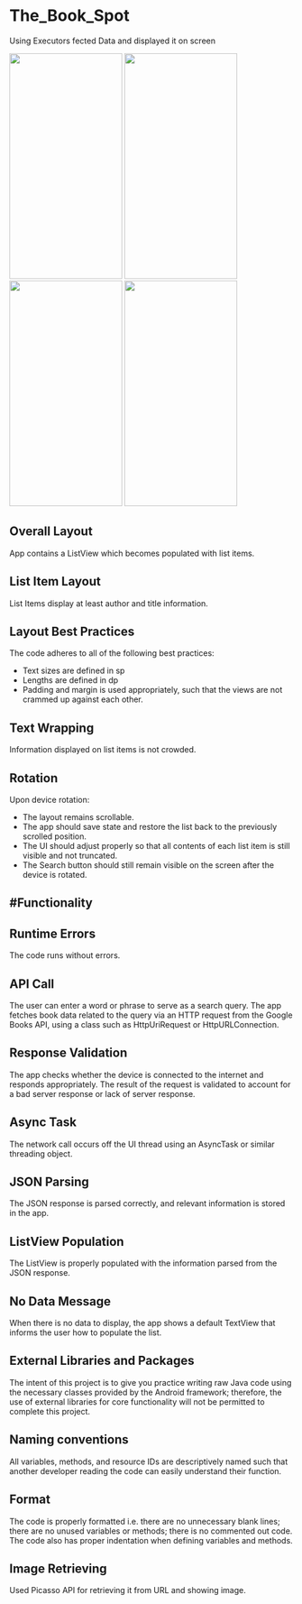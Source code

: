 # The_Book_Spot
Using Executors fected Data and displayed it on screen

<img src="https://user-images.githubusercontent.com/60575418/131245611-02628d07-b157-4e2c-9c08-73030e7d579f.jpg" width="200" height="400"/>         <img src="https://user-images.githubusercontent.com/60575418/131245613-6ea44611-f1cd-412a-b4fd-47cd3ee90d02.png" width="200" height="400"/>         <img     src ="https://user-images.githubusercontent.com/60575418/131245614-c794cb7a-ca04-4701-a665-9f63e42aab43.png" width="200" height="400" />         <img src="https://user-images.githubusercontent.com/60575418/131245615-545053ed-d96b-497f-b49f-8cd585877755.png" width="200" height="400"/>


Overall Layout
--------------

App contains a ListView which becomes populated with list items.



List Item Layout
-----------------

List Items display at least author and title information.


Layout Best Practices
---------------------

The code adheres to all of the following best practices:
- Text sizes are defined in sp
- Lengths are defined in dp
- Padding and margin is used appropriately, such that the views are not crammed up against each other.


Text Wrapping
--------------

Information displayed on list items is not crowded.


Rotation
--------

Upon device rotation:

- The layout remains scrollable.
- The app should save state and restore the list back to the previously scrolled position.
- The UI should adjust properly so that all contents of each list item is still visible and not truncated.
- The Search button should still remain visible on the screen after the device is rotated.



#Functionality
-------------


Runtime Errors
--------------

The code runs without errors.


API Call
---------

The user can enter a word or phrase to serve as a search query. The app fetches book data related to the query via an HTTP request from the Google Books API, using a class such as HttpUriRequest or HttpURLConnection.


Response Validation
------------------

The app checks whether the device is connected to the internet and responds appropriately. The result of the request is validated to account for a bad server response or lack of server response.


Async Task
------------------

The network call occurs off the UI thread using an AsyncTask or similar threading object.


JSON Parsing
------------

The JSON response is parsed correctly, and relevant information is stored in the app.


ListView Population
-------------------

The ListView is properly populated with the information parsed from the JSON response.


No Data Message
---------------

When there is no data to display, the app shows a default TextView that informs the user how to populate the list.


External Libraries and Packages
--------------------------------

The intent of this project is to give you practice writing raw Java code using the necessary classes provided by the Android framework; therefore, the use of external libraries for core functionality will not be permitted to complete this project.



Naming conventions
------------------

All variables, methods, and resource IDs are descriptively named such that another developer reading the code can easily understand their function.


Format
------

The code is properly formatted i.e. there are no unnecessary blank lines; there are no unused variables or methods; there is no commented out code.
The code also has proper indentation when defining variables and methods.

Image Retrieving 
----------------
Used Picasso API for retrieving it from URL and showing image.

